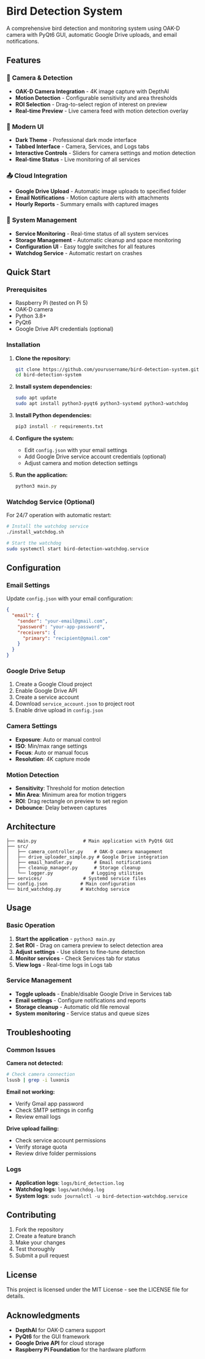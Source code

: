 # Bird Detection System

A comprehensive bird detection and monitoring system using OAK-D camera with PyQt6 GUI, automatic Google Drive uploads, and email notifications.

## Features

### 🎥 **Camera & Detection**
- **OAK-D Camera Integration** - 4K image capture with DepthAI
- **Motion Detection** - Configurable sensitivity and area thresholds
- **ROI Selection** - Drag-to-select region of interest on preview
- **Real-time Preview** - Live camera feed with motion detection overlay

### 🌙 **Modern UI**
- **Dark Theme** - Professional dark mode interface
- **Tabbed Interface** - Camera, Services, and Logs tabs
- **Interactive Controls** - Sliders for camera settings and motion detection
- **Real-time Status** - Live monitoring of all services

### 📤 **Cloud Integration**
- **Google Drive Upload** - Automatic image uploads to specified folder
- **Email Notifications** - Motion capture alerts with attachments
- **Hourly Reports** - Summary emails with captured images

### 🔧 **System Management**
- **Service Monitoring** - Real-time status of all system services
- **Storage Management** - Automatic cleanup and space monitoring
- **Configuration UI** - Easy toggle switches for all features
- **Watchdog Service** - Automatic restart on crashes

## Quick Start

### Prerequisites
- Raspberry Pi (tested on Pi 5)
- OAK-D camera
- Python 3.8+
- PyQt6
- Google Drive API credentials (optional)

### Installation

1. **Clone the repository:**
   ```bash
   git clone https://github.com/yourusername/bird-detection-system.git
   cd bird-detection-system
   ```

2. **Install system dependencies:**
   ```bash
   sudo apt update
   sudo apt install python3-pyqt6 python3-systemd python3-watchdog
   ```

3. **Install Python dependencies:**
   ```bash
   pip3 install -r requirements.txt
   ```

4. **Configure the system:**
   - Edit `config.json` with your email settings
   - Add Google Drive service account credentials (optional)
   - Adjust camera and motion detection settings

5. **Run the application:**
   ```bash
   python3 main.py
   ```

### Watchdog Service (Optional)

For 24/7 operation with automatic restart:

```bash
# Install the watchdog service
./install_watchdog.sh

# Start the watchdog
sudo systemctl start bird-detection-watchdog.service
```

## Configuration

### Email Settings
Update `config.json` with your email configuration:
```json
{
  "email": {
    "sender": "your-email@gmail.com",
    "password": "your-app-password",
    "receivers": {
      "primary": "recipient@gmail.com"
    }
  }
}
```

### Google Drive Setup
1. Create a Google Cloud project
2. Enable Google Drive API
3. Create a service account
4. Download `service_account.json` to project root
5. Enable drive upload in `config.json`

### Camera Settings
- **Exposure**: Auto or manual control
- **ISO**: Min/max range settings
- **Focus**: Auto or manual focus
- **Resolution**: 4K capture mode

### Motion Detection
- **Sensitivity**: Threshold for motion detection
- **Min Area**: Minimum area for motion triggers
- **ROI**: Drag rectangle on preview to set region
- **Debounce**: Delay between captures

## Architecture

```
├── main.py                 # Main application with PyQt6 GUI
├── src/
│   ├── camera_controller.py    # OAK-D camera management
│   ├── drive_uploader_simple.py # Google Drive integration
│   ├── email_handler.py        # Email notifications
│   ├── cleanup_manager.py      # Storage cleanup
│   └── logger.py              # Logging utilities
├── services/               # Systemd service files
├── config.json            # Main configuration
└── bird_watchdog.py       # Watchdog service
```

## Usage

### Basic Operation
1. **Start the application** - `python3 main.py`
2. **Set ROI** - Drag on camera preview to select detection area
3. **Adjust settings** - Use sliders to fine-tune detection
4. **Monitor services** - Check Services tab for status
5. **View logs** - Real-time logs in Logs tab

### Service Management
- **Toggle uploads** - Enable/disable Google Drive in Services tab
- **Email settings** - Configure notifications and reports
- **Storage cleanup** - Automatic old file removal
- **System monitoring** - Service status and queue sizes

## Troubleshooting

### Common Issues

**Camera not detected:**
```bash
# Check camera connection
lsusb | grep -i luxonis
```

**Email not working:**
- Verify Gmail app password
- Check SMTP settings in config
- Review email logs

**Drive upload failing:**
- Check service account permissions
- Verify storage quota
- Review drive folder permissions

### Logs
- **Application logs**: `logs/bird_detection.log`
- **Watchdog logs**: `logs/watchdog.log`
- **System logs**: `sudo journalctl -u bird-detection-watchdog.service`

## Contributing

1. Fork the repository
2. Create a feature branch
3. Make your changes
4. Test thoroughly
5. Submit a pull request

## License

This project is licensed under the MIT License - see the LICENSE file for details.

## Acknowledgments

- **DepthAI** for OAK-D camera support
- **PyQt6** for the GUI framework
- **Google Drive API** for cloud storage
- **Raspberry Pi Foundation** for the hardware platform